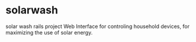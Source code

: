   solarwash
=========

solar wash rails project
Web Interface for controling household devices, for maximizing the use of solar energy.
